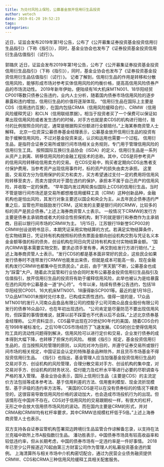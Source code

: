 ```yaml
---
title: 为兑付风险上保险，公募基金放开信用衍生品投资
author: wetech
date: 2019-01-20 19:52:23
tags: 
categories: 
---
```

近日，证监会发布2019年第1号公告，公布了《公开募集证券投资基金投资信用衍生品指引》（下称《指引》），同时，基金业协会也发布了《证券投资基金投资信用衍生品估值指引（试行）》。
<!-- more -->
郭璐庆
近日，证监会发布2019年第1号公告，公布了《公开募集证券投资基金投资信用衍生品指引》（下称《指引》），同时，基金业协会也发布了《证券投资基金投资信用衍生品估值指引（试行）》。
记者了解到，信用衍生品的作用是转移和分散信用风险，能够形成市场对参考实体信用风险的均衡价格，提高高信用风险债券产品的市场流动性。
2019年新年伊始，便陆续有16大机床MTN001、18华阳经贸CP001等数只债券公告违约，业内人士分析，随着国内债券市场信用风险的逐步暴露和违约增加，信用衍生品的价值将逐渐体现。
“信用衍生品在国际上主要是CDS（信用违约互换），在国内包括CRMA（信用风险缓释合约）、CRMW（信用风险缓释凭证）和CLN（信用联结票据）。相当于投资者买了一个保费可以保证如果出现信用风险或者发生违约的时候，对手方也就是卖CDS的机构进行赔付，赔付的比例按照合同约定，通常是根据购买份额进行全额赔付。”上海某券商资管人士解释。
北京一位资深公募债券基金经理表示，公募基金放开信用衍生品的投资有助于缓解信用风险，不过对基金投资来说，认识和运用也需要一个过程。
信用衍生品，是指符合证券交易所或银行间市场相关业务规则，专门用于管理信用风险的信用衍生工具。
按照国际互换衍生品协会（ISDA）的定义，信用衍生品是一系列从资产上剥离、转移信用风险的金融工程技术的总称。其中，CDS是将参考资产的信用风险转移给信用卖方的交易。
在CDS交易中，购买者定期向CDS出售者支付保护费用，当参考资产出现信用事件时，标的资产的损失由卖方承担。
这里面，交易双方分为信用保护的买方和卖方，买方希望通过支付一定的费用将信用风险转移至卖方，而卖方提供对于潜在违约的保护，承担本不属于自己资产的信用风险，并收取一定的保费。
“早年国内发过两轮类似国际上CDS的信用衍生品，当时不管是银行间市场还是交易所都想推信用缓释工具（CRM）这种创新品种，金融机构也是怕出风险，其发行对象主要还以国企和央企为主。从去年民企债券违约严重之后，监管也开始鼓励发行CRM，这轮发的主要是银行间的CRMW，比较多的标的资产是民企债券。”上述上海券商资管人士表示。
一般情况下CRMW的发行方主要是债券主承销商或者大的综合性担保机构，剩下的就是银行和券商作为主承销商，目前以银行间市场的CRMW为主。
1月15日，江苏银行19新誉SCP002的CRMW创设说明书显示，本期凭证采用实物结算的方式。若满足实物结算条件，在实物结算日，凭证持有机构按照标的债务票面金额向创设机构交割与凭证名义本金金额等值的标的债务，创设机构在同日向凭证持有机构支付实物结算金额。
“国内CRMW基本需要实物交割，要求必须手里有券，再交割给发行方进行赔付。”上述上海券商资管人士表示。“发行CDS的都是基本面非常好的民企，这些民企如果发行债券时不连带发行CRMW也能发出来债，但就是成本可能高一些，现在金融机构发行CRMW也都集中在优质民企。”
此前，由于“黑天鹅”不断，公募基金也成为“踩雷”大户。随着此次监管和行业协会同时发布公募基金投资信用衍生品指引及估值指引，放开信用衍生品的投资将有助于缓释信用风险，此举也被认为是给暴露在违约风险中公募基金一道“护心符”。
今年以来，陆续有债券公告违约，包括18华阳经贸CP001、16大机床MTN001、18康得新SCP001等。最近的是1月18日，17众品MTN001未按时兑付本息，已构成实质性违约。值得一提的是，17众品MTN001的发行人河南众品食品有限公司的控股子公司河南众品食业股份有限公司发行的债券16众品02，也在年初出现违约。
“公司肯定是尽量防范不要出现信用风险，但踩雷的事情很难说，就算以前不踩雷也不代表以后不会踩。”上述北京债券基金经理称。
公开资料显示，CDS最早出现在20世纪90年代的美国，随着CDS合约在1998年被标准化，之后10年CDS市场经历了飞速发展。CDS的创立使得信用风险工具的流动性问题得到解决，信用风险可以进行定价和交易，企业发行债券的成本得到大幅下降，也转移了担保方的风险。
根据《指引》规定，基金投资信用衍生品的，应当按照风险管理的原则，以风险对冲为目的，并遵守证券交易所或银行间市场的相关规定，中国证监会认定的特殊基金品种除外，并且货币市场基金不得投资信用衍生品。
《指引》也指出，基金管理人应当加强基金投资信用衍生品的交易对手方、创设机构的风险管理，合理分散交易对手方、创设机构的集中度，对交易对手方、创设机构的财务状况、偿付能力及杠杆水平等进行必要的尽职调查与严格的准入管理。
基金业协会表示，国际上信用衍生品（主要是CDS）的主流定价方法包括等成本参考法、基于信用利差的方法、信用套利模型、现金流折现模型、基于评级的违约率方法等。
“美国的CDS是可以在没有债券标的的情况下裸卖空的，这很容易导致信用风险价格的波动加大，也会造成市场投机行为的出现。但该情形在中国并不存在。CDS对于信用风险的交易跟期权一样，有很大的杠杆，无形之中会放大信用债市场风险的波动。而在国内主要是CRM的形式，并对CRMA和CRMW均有杠杆率要求，其中CRMW总规模杠杆低于5倍。”上述上海券商资管人士也表示。
 
 
双方支持各自证券监管机构签署双边跨境衍生品监管合作谅解备忘录，以支持在法兰克福中欧所上市A股指数衍生品。
潘功胜表示，中国债券市场具有较高收益率和较低违约率，但从长期考虑，中国的债券市场有一定违约率是一件好事情。
2018年已至少公开报道近70起由第三方财富公司作为管理人的私募投资基金违约案例。
上海清算所与相关市场中介机构密切配合，通过为民营企业债务融资提供CRMW、CDS和CRMA三种信用风险缓释工具相关配套服务。
